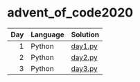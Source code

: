 # advent_of_code2020

| Day | Language | Solution |
| --: | -------- | --------- |
| 1 | Python | [day1.py](https://github.com/Bollo7/advent_of_code2020/blob/main/adv1.py) |
| 2 | Python | [day2.py](https://github.com/Bollo7/advent_of_code2020/blob/main/adv2.py) |
| 3 | Python | [day3.py](https://github.com/Bollo7/advent_of_code2020/blob/main/adv3.py) |
